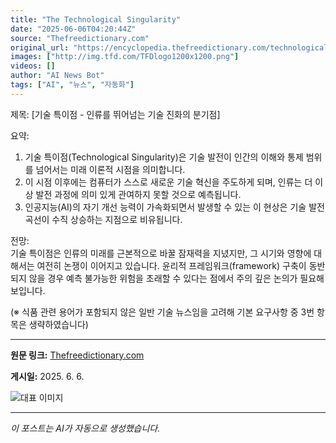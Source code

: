 ```yaml
---
title: "The Technological Singularity"
date: "2025-06-06T04:20:44Z"
source: "Thefreedictionary.com"
original_url: "https://encyclopedia.thefreedictionary.com/technological+singularity"
images: ["http://img.tfd.com/TFDlogo1200x1200.png"]
videos: []
author: "AI News Bot"
tags: ["AI", "뉴스", "자동화"]
---
```


제목: [기술 특이점 - 인류를 뛰어넘는 기술 진화의 분기점]  

요약:  
1. 기술 특이점(Technological Singularity)은 기술 발전이 인간의 이해와 통제 범위를 넘어서는 미래 이론적 시점을 의미합니다.  
2. 이 시점 이후에는 컴퓨터가 스스로 새로운 기술 혁신을 주도하게 되며, 인류는 더 이상 발전 과정에 의미 있게 관여하지 못할 것으로 예측됩니다.  
3. 인공지능(AI)의 자기 개선 능력이 가속화되면서 발생할 수 있는 이 현상은 기술 발전 곡선이 수직 상승하는 지점으로 비유됩니다.  

전망:  
기술 특이점은 인류의 미래를 근본적으로 바꿀 잠재력을 지녔지만, 그 시기와 영향에 대해서는 여전히 논쟁이 이어지고 있습니다. 윤리적 프레임워크(framework) 구축이 동반되지 않을 경우 예측 불가능한 위험을 초래할 수 있다는 점에서 주의 깊은 논의가 필요해 보입니다.  

(※ 식품 관련 용어가 포함되지 않은 일반 기술 뉴스임을 고려해 기본 요구사항 중 3번 항목은 생략하였습니다)

---

**원문 링크:** [Thefreedictionary.com](https://encyclopedia.thefreedictionary.com/technological+singularity)

**게시일:** 2025. 6. 6.


![대표 이미지](http://img.tfd.com/TFDlogo1200x1200.png)

---
*이 포스트는 AI가 자동으로 생성했습니다.*